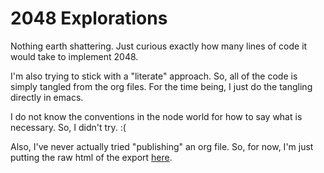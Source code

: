 2048 Explorations
=================

Nothing earth shattering.  Just curious exactly how many lines of code
it would take to implement 2048.

I'm also trying to stick with a "literate" approach.  So, all of the
code is simply tangled from the org files.  For the time being, I just
do the tangling directly in emacs.

I do not know the conventions in the node world for how to say what is
necessary.  So, I didn't try.  :(

Also, I've never actually tried "publishing" an org file.  So, for
now, I'm just putting the raw html of the export
[here](http://rawgit.com/taeric/2048-Explorations/master/2048.html).
